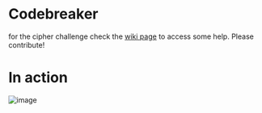 # Codebreaker
 for the cipher challenge
check the [wiki page](https://github.com/rudrrayan/Codebreaker/wiki) to access some help. Please contribute!

# In action
![image](https://github.com/ron0studios/Codebreaker/assets/47331292/4528a9b9-0c41-4e97-a15a-8840fe1be8ed)
